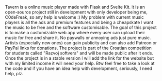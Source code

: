 Tavern is a online music player made with Flask and Svelte Kit. It is an open-source project still in development with only developer being me, C0deFreak, so any help is welcome :)
My problem with current music players is all the ads and premium features and being a cheapskate I want the music to be free and the software customisable. The goal of this project is to make a customizable web app where every user can upload their music for free and share it. No paywalls or annoying ads just pure music. Artists (especially new ones) can gain publicity and can also add Patreon or PayPal links for donations. The project is part of the Croatian competition for students called "Razvoj softvera" and will be made public after it ends.
Once the project is in a stable version I will add the link for the website but with my limited income it will need your help. 
Btw feel free to take a look at the code and if you have an idea help with development, seriously, I need help, plz. 

